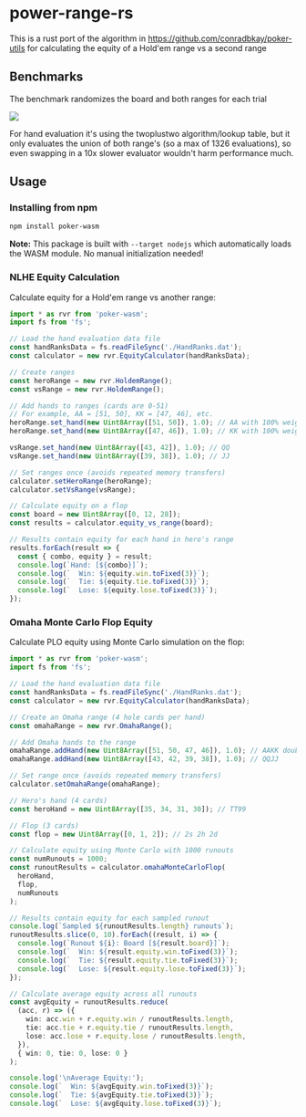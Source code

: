 # power-range-rs

This is a rust port of the algorithm in <https://github.com/conradbkay/poker-utils> for calculating the equity of a Hold'em range vs a second range

## Benchmarks

The benchmark randomizes the board and both ranges for each trial

![](assets/lines.svg)

For hand evaluation it's using the twoplustwo algorithm/lookup table, but it only evaluates the union of both range's (so a max of 1326 evaluations), so even swapping in a 10x slower evaluator wouldn't harm performance much.

## Usage

### Installing from npm

```bash
npm install poker-wasm
```

**Note:** This package is built with `--target nodejs` which automatically loads the WASM module. No manual initialization needed!

### NLHE Equity Calculation

Calculate equity for a Hold'em range vs another range:

```ts
import * as rvr from 'poker-wasm';
import fs from 'fs';

// Load the hand evaluation data file
const handRanksData = fs.readFileSync('./HandRanks.dat');
const calculator = new rvr.EquityCalculator(handRanksData);

// Create ranges
const heroRange = new rvr.HoldemRange();
const vsRange = new rvr.HoldemRange();

// Add hands to ranges (cards are 0-51)
// For example, AA = [51, 50], KK = [47, 46], etc.
heroRange.set_hand(new Uint8Array([51, 50]), 1.0); // AA with 100% weight
heroRange.set_hand(new Uint8Array([47, 46]), 1.0); // KK with 100% weight

vsRange.set_hand(new Uint8Array([43, 42]), 1.0); // QQ
vsRange.set_hand(new Uint8Array([39, 38]), 1.0); // JJ

// Set ranges once (avoids repeated memory transfers)
calculator.setHeroRange(heroRange);
calculator.setVsRange(vsRange);

// Calculate equity on a flop
const board = new Uint8Array([0, 12, 28]);
const results = calculator.equity_vs_range(board);

// Results contain equity for each hand in hero's range
results.forEach(result => {
  const { combo, equity } = result;
  console.log(`Hand: [${combo}]`);
  console.log(`  Win: ${equity.win.toFixed(3)}`);
  console.log(`  Tie: ${equity.tie.toFixed(3)}`);
  console.log(`  Lose: ${equity.lose.toFixed(3)}`);
});
```

### Omaha Monte Carlo Flop Equity

Calculate PLO equity using Monte Carlo simulation on the flop:

```ts
import * as rvr from 'poker-wasm';
import fs from 'fs';

// Load the hand evaluation data file
const handRanksData = fs.readFileSync('./HandRanks.dat');
const calculator = new rvr.EquityCalculator(handRanksData);

// Create an Omaha range (4 hole cards per hand)
const omahaRange = new rvr.OmahaRange();

// Add Omaha hands to the range
omahaRange.addHand(new Uint8Array([51, 50, 47, 46]), 1.0); // AAKK double suited
omahaRange.addHand(new Uint8Array([43, 42, 39, 38]), 1.0); // QQJJ

// Set range once (avoids repeated memory transfers)
calculator.setOmahaRange(omahaRange);

// Hero's hand (4 cards)
const heroHand = new Uint8Array([35, 34, 31, 30]); // TT99

// Flop (3 cards)
const flop = new Uint8Array([0, 1, 2]); // 2s 2h 2d

// Calculate equity using Monte Carlo with 1000 runouts
const numRunouts = 1000;
const runoutResults = calculator.omahaMonteCarloFlop(
  heroHand,
  flop,
  numRunouts
);

// Results contain equity for each sampled runout
console.log(`Sampled ${runoutResults.length} runouts`);
runoutResults.slice(0, 10).forEach((result, i) => {
  console.log(`Runout ${i}: Board [${result.board}]`);
  console.log(`  Win: ${result.equity.win.toFixed(3)}`);
  console.log(`  Tie: ${result.equity.tie.toFixed(3)}`);
  console.log(`  Lose: ${result.equity.lose.toFixed(3)}`);
});

// Calculate average equity across all runouts
const avgEquity = runoutResults.reduce(
  (acc, r) => ({
    win: acc.win + r.equity.win / runoutResults.length,
    tie: acc.tie + r.equity.tie / runoutResults.length,
    lose: acc.lose + r.equity.lose / runoutResults.length,
  }),
  { win: 0, tie: 0, lose: 0 }
);

console.log('\nAverage Equity:');
console.log(`  Win: ${avgEquity.win.toFixed(3)}`);
console.log(`  Tie: ${avgEquity.tie.toFixed(3)}`);
console.log(`  Lose: ${avgEquity.lose.toFixed(3)}`);
```
